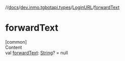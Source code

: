 //[docs](../../../index.md)/[dev.inmo.tgbotapi.types](../index.md)/[LoginURL](index.md)/[forwardText](forward-text.md)



# forwardText  
[common]  
Content  
val [forwardText](forward-text.md): [String](https://kotlinlang.org/api/latest/jvm/stdlib/kotlin/-string/index.html)? = null  



